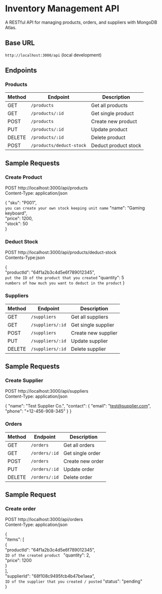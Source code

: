 # Inventory Management API

A RESTful API for managing products, orders, and suppliers with MongoDB Atlas.

## Base URL
`http://localhost:3000/api` (local development)

## Endpoints

### Products
| Method | Endpoint | Description |
|--------|----------|-------------|
| GET | `/products` | Get all products |
| GET | `/products/:id` | Get single product |
| POST | `/products` | Create new product |
| PUT | `/products/:id` | Update product |
| DELETE | `/products/:id` | Delete product |
| POST | `/products/deduct-stock` | Deduct product stock |

## Sample Requests

### Create Product

POST http://localhost:3000/api/products </br>
Content-Type: application/json

{
  "sku": "P001", </br> `you can create your own stock keeping unit name`
  "name": "Gaming keyboard", </br>
  "price": 1200,</br>
  "stock": 50</br>
}

### Deduct Stock
POST http://localhost:3000/api/products/deduct-stock </br>
Contents-Type:json

{ </br>
  "productId": "64f1a2b3c4d5e6f789012345", </br> `put the ID of the product that you created` 
  "quantity": 5 </br> `numbers of how much you want to deduct in the product`
}


### Suppliers
| Method | Endpoint | Description |
|--------|----------|-------------|
| GET | `/suppliers` | Get all suppliers |
| GET | `/suppliers/:id` | Get single supplier |
| POST | `/suppliers` | Create new supplier |
| PUT | `/suppliers/:id` | Update supplier |
| DELETE | `/suppliers/:id` | Delete supplier |


## Sample Requests
### Create Supplier
POST http://localhost:3000/api/suppliers </br>
Content-Type: application/json

{
  "name": "Test Supplier Co.",
  "contact": {
    "email": "test@supplier.com",
    "phone": "+12-456-908-345"
  }
}


 ### Orders
| Method | Endpoint | Description |
|--------|----------|-------------|
| GET | `/orders` | Get all orders |
| GET | `/orders/:id` | Get single order |
| POST | `/orders` | Create new order |
| PUT | `/orders/:id` | Update order |
| DELETE | `/orders/:id` | Delete order |

## Sample Request
### Create order

POST http://localhost:3000/api/orders </br>
Content-Type: application/json

{ </br>
  "items": [ </br>
    { </br>
      "productId": "64f1a2b3c4d5e6f789012345",  </br> `ID of the created product `
      "quantity": 2, </br>
      "price": 1200 </br>
    } </br>
  ], </br>
  "supplierId": "68f108c9495fcb4b47be1aea", </br> `ID of the supplier that you created / posted`
  "status": "pending" </br>
}
